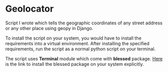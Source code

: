 # Geolocator
Script I wrote which tells the geographic coordinates of any street address or any other place using geopy in Django.

To install the script on your system, you would have to install the requirements into a virtual environment.
After installing the specified requirements, run the script as a normal python script on your terminal.

The script uses **Terminal** module which come with **blessed** package. [Here](https://pypi.python.org/pypi/blessed/1.8.5) is the link to install the blessed package on your system explicitly.

